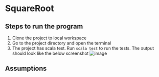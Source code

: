 # SquareRoot
## Steps to run the program
1. Clone the project to local workspace
2. Go to the project directory and open the terminal
3. The project has scala test. Run ```scala test``` to run the tests. The output should look like the below screenshot
![image](https://user-images.githubusercontent.com/65777523/93046591-28b07880-f628-11ea-9551-15e5c768f14d.png)

## Assumptions
